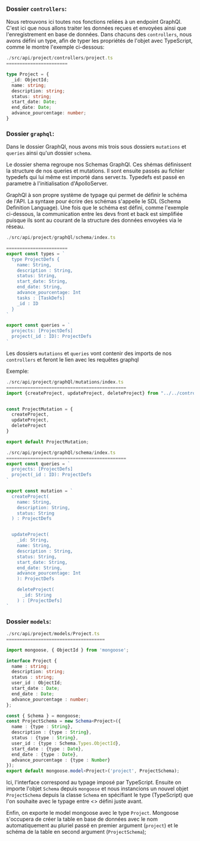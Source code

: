 ### Dossier `controllers`: 
Nous retrouvons ici toutes nos fonctions reliées à un endpoint GraphQl. C'est ici que nous allons traiter les données reçues et envoyées ainsi que l'enregistrement en base de données.
Dans chacuns des `controllers`, nous avons défini un type, afin de typer les propriétés de l'objet avec TypeScript, comme le montre l'exemple ci-dessous:
```ts
./src/api/project/controllers/project.ts
=======================

type Project = {
  _id: ObjectId;
  name: string;
  description: string;
  status: string;
  start_date: Date;
  end_date: Date;
  advance_pourcentage: number;
} 
```

### Dossier `graphql`:
Dans le dossier GraphQl, nous avons mis trois sous dossiers `mutations` et `queries` ainsi qu'un dossier `schema`.

Le dossier shema regroupe nos Schemas GraphQl. Ces shémas définissent la structure de nos queries et mutations. Il sont ensuite passés au fichier typedefs qui lui même est importé dans server.ts. Typedefs est passé en parametre à l'initialisation d'ApolloServer.

GraphQl à son propre système de typage qui permet de définir le schéma de l'API. La syntaxe pour écrire des schémas s'appelle le SDL (Schema Definition Language).
Une fois que le schéma est défini, comme l'exemple ci-dessous, la communication entre les devs front et back est simplifiée puisque ils sont au courant de la structure des données envoyées via le réseau.


```ts
./src/api/project/graphQl/schema/index.ts

=======================
export const types = `
  type ProjectDefs {
    name: String, 
    description : String,
    status: String, 
    start_date: String,
    end_date: String,
    advance_pourcentage: Int
    tasks : [TaskDefs]
    _id : ID
  }
`

export const queries = `
  projects: [ProjectDefs]
  project(_id : ID): ProjectDefs
`
```

Les dossiers `mutations` et `queries` vont contenir des imports de nos `controllers` et feront le lien avec les requêtes graphql

Exemple:
```ts
./src/api/project/graphQl/mutations/index.ts
=============================================
import {createProject, updateProject, deleteProject} from "../../controllers/project"


const ProjectMutation = {
  createProject,
  updateProject,
  deleteProject
}

export default ProjectMutation;
```
```ts
./src/api/project/graphQl/schema/index.ts
=============================================
export const queries = `
  projects: [ProjectDefs]
  project(_id : ID): ProjectDefs
`

export const mutation = `
  createProject(
    name: String,
    description: String,
    status: String
  ) : ProjectDefs


  updateProject( 
    _id: String,
    name: String, 
    description : String,
    status: String, 
    start_date: String,
    end_date: String,
    advance_pourcentage: Int
    ): ProjectDefs

    deleteProject(
      _id: String
    ) : [ProjectDefs]
`
```

### Dossier `models`: 
```ts
./src/api/project/models/Project.ts
=====================================

import mongoose, { ObjectId } from 'mongoose';

interface Project {
  name : string;
  description: string;
  status : string;
  user_id : ObjectId;
  start_date : Date;
  end_date : Date;
  advance_pourcentage : number;
};

const { Schema } = mongoose;
const ProjectSchema = new Schema<Project>({
  name : {type : String},
  description : {type : String},
  status : {type : String},
  user_id : {type : Schema.Types.ObjectId},
  start_date : {type : Date},
  end_date : {type : Date},
  advance_pourcentage : {type : Number}
});
export default mongoose.model<Project>('project', ProjectSchema);
```

Ici, l'interface correspond au typage imposé par TypeScript.
Ensuite on importe l'objet `Schema` depuis `mongoose` et nous instancions un nouvel objet `ProjectSchema` depuis la classe `Schema` en spécifiant le type (TypeScript) que l'on souhaite avec le typage entre <> défini juste avant.

Enfin, on exporte le model mongoose avec le type `Project`. Mongoose s'occupera de créer la table en base de données avec le nom automatiquement au pluriel passé en premier argument (`project`) et le schéma de la table en second argument (`ProjectSchema`);
